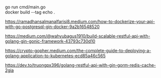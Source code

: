 [](https://medium.com/@shershnev/layered-architecture-implementation-in-golang-6318a72c1e10)

  go run cmd/main.go  
  docker build --tag echo . 

https://ramadhansalmanalfarisi8.medium.com/how-to-dockerize-your-api-with-go-postgresql-gin-docker-9a2b16548520

https://medium.com/@wahyubagus1910/build-scalable-restful-api-with-golang-gin-gonic-framework-43793c730d10


https://crypto-gopher.medium.com/the-complete-guide-to-deploying-a-golang-application-to-kubernetes-ecd85a46c565


https://dev.to/truongpx396/golang-restful-api-with-gin-gorm-redis-cache-2gia